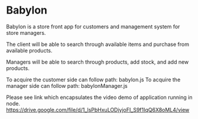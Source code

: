# Babylon

Babylon is a store front app for customers and management system for store managers. 

The client will be able to search through available items and purchase from available products. 

Managers will be able to search through products, add stock, and add new products.

To acquire the customer side can follow path: babylon.js
To acquire the manager side can follow path: babylonManager.js

Please see link which encapsulates the video demo of application running in node. https://drive.google.com/file/d/1_lsPbHxuLODjyjoFI_S9f1IqQ6X8oML4/view
